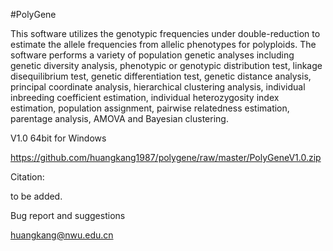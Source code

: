 #PolyGene

This software utilizes the genotypic frequencies under double-reduction to estimate the allele frequencies from allelic phenotypes for polyploids. The software performs a variety of population genetic analyses including genetic diversity analysis, phenotypic or genotypic distribution test, linkage disequilibrium test, genetic differentiation test, genetic distance analysis, principal coordinate analysis, hierarchical clustering analysis, individual inbreeding coefficient estimation, individual heterozygosity index estimation, population assignment, pairwise relatedness estimation, parentage analysis, AMOVA and Bayesian clustering. 


V1.0 64bit for Windows

https://github.com/huangkang1987/polygene/raw/master/PolyGeneV1.0.zip

Citation:

to be added.

Bug report and suggestions

huangkang@nwu.edu.cn
